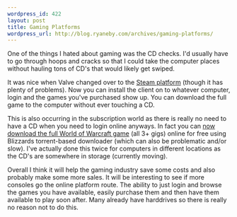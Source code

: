 ```yaml
--- 
wordpress_id: 422
layout: post
title: Gaming Platforms
wordpress_url: http://blog.ryaneby.com/archives/gaming-platforms/
---
```

One of the things I hated about gaming was the CD checks. I'd usually have to go through hoops and cracks so that I could take the computer places without hauling tons of CD's that would likely get swiped.

It was nice when Valve changed over to the <a href="http://steampowered.com/v/index.php">Steam platform</a> (though it has plenty of problems). Now you can install the client on to whatever computer, login and the games you've purchased show up. You can download the full game to the computer without ever touching a CD.

This is also occurring in the subscription world as there is really no need to have a CD when you need to login online anyways. In fact you can <a href="https://signup.worldofwarcraft.com/trial/index.htm">now download the full World of Warcraft game</a> (all 3+ gigs) online for free using Blizzards torrent-based downloader (which can also be problematic and/or slow). I've actually done this twice for computers in different locations as the CD's are somewhere in storage (currently moving).

Overall I think it will help the gaming industry save some costs and also probably make some more sales. It will be interesting to see if more consoles go the online platform route. The ability to just login and browse the games you have available, easily purchase them and then have them available to play soon after. Many already have harddrives so there is really no reason not to do this. 
